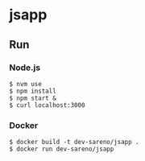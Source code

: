 # jsapp

## Run

### Node.js
```
$ nvm use
$ npm install
$ npm start &
$ curl localhost:3000
```

### Docker
```shell
$ docker build -t dev-sareno/jsapp .
$ docker run dev-sareno/jsapp
```
